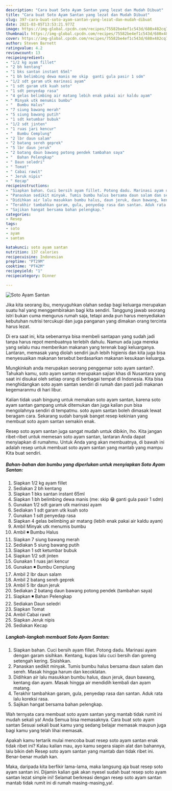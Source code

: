 ```yaml
---
description: "Cara buat Soto Ayam Santan yang lezat dan Mudah Dibuat"
title: "Cara buat Soto Ayam Santan yang lezat dan Mudah Dibuat"
slug: 397-cara-buat-soto-ayam-santan-yang-lezat-dan-mudah-dibuat
date: 2021-03-05T13:53:21.977Z
image: https://img-global.cpcdn.com/recipes/75582be4ef1c543d/680x482cq70/soto-ayam-santan-foto-resep-utama.jpg
thumbnail: https://img-global.cpcdn.com/recipes/75582be4ef1c543d/680x482cq70/soto-ayam-santan-foto-resep-utama.jpg
cover: https://img-global.cpcdn.com/recipes/75582be4ef1c543d/680x482cq70/soto-ayam-santan-foto-resep-utama.jpg
author: Steven Barnett
ratingvalue: 4.2
reviewcount: 13
recipeingredient:
- "1/2 kg ayam fillet"
- "2 bh kentang"
- "1 bks santan instant 65ml"
- "1 bh belimbing dewa manis me skip  ganti gula pasir 1 sdm"
- "1/2 sdt garam utk marinasi ayam"
- "1 sdt garam utk kuah soto"
- "1 sdt penyedap rasa"
- "4 gelas belimbing air matang lebih enak pakai air kaldu ayam"
- " Minyak utk menumis bumbu"
- "  Bumbu Halus"
- "7 siung bawang merah"
- "5 siung bawang putih"
- "1 sdt ketumbar bubuk"
- "1/2 sdt jinten"
- "1 ruas jari kencur"
- "  Bumbu Cemplung"
- "2 lbr daun salam"
- "2 batang sereh geprek"
- "5 lbr daun jeruk"
- "2 batang daun bawang potong pendek tambahan saya"
- "  Bahan Pelengkap"
- " Daun seledri"
- " Tomat"
- " Cabai rawit"
- " Jeruk nipis"
- " Kecap"
recipeinstructions:
- "Siapkan bahan. Cuci bersih ayam fillet. Potong dadu. Marinasi ayam dengan garam sisihkan. Kentang, kupas lalu cuci bersih dan goreng setengah kering. Sisishkan."
- "Panaskan sedikit minyak. Tumis bumbu halus bersama daun salam dan sereh. Masak hingga harum dan kecoklatan."
- "Didihkan air lalu masukkan bumbu halus, daun jeruk, daun bawang, kentang dan ayam. Masak hingga air mendidih kembali dan ayam matang."
- "Terakhir tambahkan garam, gula, penyedap rasa dan santan. Aduk rata lalu koreksi rasa."
- "Sajikan hangat bersama bahan pelengkap."
categories:
- Resep
tags:
- soto
- ayam
- santan

katakunci: soto ayam santan 
nutrition: 137 calories
recipecuisine: Indonesian
preptime: "PT29M"
cooktime: "PT42M"
recipeyield: "1"
recipecategory: Dinner

---
```



![Soto Ayam Santan](https://img-global.cpcdn.com/recipes/75582be4ef1c543d/680x482cq70/soto-ayam-santan-foto-resep-utama.jpg)

Jika kita seorang ibu, menyuguhkan olahan sedap bagi keluarga merupakan suatu hal yang menggembirakan bagi kita sendiri. Tanggung jawab seorang istri bukan cuma mengurus rumah saja, tetapi anda pun harus menyediakan kebutuhan nutrisi tercukupi dan juga panganan yang dimakan orang tercinta harus lezat.

Di era  saat ini, kita sebenarnya bisa membeli santapan yang sudah jadi tanpa harus repot membuatnya terlebih dahulu. Namun ada juga mereka yang selalu mau memberikan makanan yang terenak bagi keluarganya. Lantaran, memasak yang diolah sendiri jauh lebih higienis dan kita juga bisa menyesuaikan makanan tersebut berdasarkan makanan kesukaan keluarga. 



Mungkinkah anda merupakan seorang penggemar soto ayam santan?. Tahukah kamu, soto ayam santan merupakan sajian khas di Nusantara yang saat ini disukai oleh setiap orang di berbagai tempat di Indonesia. Kita bisa menghidangkan soto ayam santan sendiri di rumah dan pasti jadi makanan kegemaranmu di hari libur.

Kalian tidak usah bingung untuk memakan soto ayam santan, karena soto ayam santan gampang untuk ditemukan dan juga kalian pun bisa mengolahnya sendiri di tempatmu. soto ayam santan boleh dimasak lewat beragam cara. Sekarang sudah banyak banget resep kekinian yang membuat soto ayam santan semakin enak.

Resep soto ayam santan juga sangat mudah untuk dibikin, lho. Kita jangan ribet-ribet untuk memesan soto ayam santan, lantaran Anda dapat menyiapkan di rumahmu. Untuk Anda yang akan membuatnya, di bawah ini adalah resep untuk membuat soto ayam santan yang mantab yang mampu Kita buat sendiri.

<!--inarticleads1-->

##### Bahan-bahan dan bumbu yang diperlukan untuk menyiapkan Soto Ayam Santan:

1. Siapkan 1/2 kg ayam fillet
1. Sediakan 2 bh kentang
1. Siapkan 1 bks santan instant 65ml
1. Siapkan 1 bh belimbing dewa manis (me: skip 😁 ganti gula pasir 1 sdm)
1. Gunakan 1/2 sdt garam utk marinasi ayam
1. Sediakan 1 sdt garam utk kuah soto
1. Gunakan 1 sdt penyedap rasa
1. Siapkan 4 gelas belimbing air matang (lebih enak pakai air kaldu ayam)
1. Ambil  Minyak utk menumis bumbu
1. Ambil  ◾ Bumbu Halus
1. Siapkan 7 siung bawang merah
1. Sediakan 5 siung bawang putih
1. Siapkan 1 sdt ketumbar bubuk
1. Siapkan 1/2 sdt jinten
1. Gunakan 1 ruas jari kencur
1. Gunakan  ◾ Bumbu Cemplung
1. Ambil 2 lbr daun salam
1. Ambil 2 batang sereh geprek
1. Ambil 5 lbr daun jeruk
1. Sediakan 2 batang daun bawang potong pendek (tambahan saya)
1. Siapkan  ◾ Bahan Pelengkap
1. Sediakan  Daun seledri
1. Siapkan  Tomat
1. Ambil  Cabai rawit
1. Siapkan  Jeruk nipis
1. Sediakan  Kecap




<!--inarticleads2-->

##### Langkah-langkah membuat Soto Ayam Santan:

1. Siapkan bahan. Cuci bersih ayam fillet. Potong dadu. Marinasi ayam dengan garam sisihkan. Kentang, kupas lalu cuci bersih dan goreng setengah kering. Sisishkan.
1. Panaskan sedikit minyak. Tumis bumbu halus bersama daun salam dan sereh. Masak hingga harum dan kecoklatan.
1. Didihkan air lalu masukkan bumbu halus, daun jeruk, daun bawang, kentang dan ayam. Masak hingga air mendidih kembali dan ayam matang.
1. Terakhir tambahkan garam, gula, penyedap rasa dan santan. Aduk rata lalu koreksi rasa.
1. Sajikan hangat bersama bahan pelengkap.




Wah ternyata cara membuat soto ayam santan yang mantab tidak rumit ini mudah sekali ya! Anda Semua bisa memasaknya. Cara buat soto ayam santan Sesuai sekali buat kamu yang sedang belajar memasak maupun juga bagi kamu yang telah lihai memasak.

Apakah kamu tertarik mulai mencoba buat resep soto ayam santan enak tidak ribet ini? Kalau kalian mau, ayo kamu segera siapin alat dan bahannya, lalu bikin deh Resep soto ayam santan yang mantab dan tidak ribet ini. Benar-benar mudah kan. 

Maka, daripada kita berfikir lama-lama, maka langsung aja buat resep soto ayam santan ini. Dijamin kalian gak akan nyesel sudah buat resep soto ayam santan lezat simple ini! Selamat berkreasi dengan resep soto ayam santan mantab tidak rumit ini di rumah masing-masing,ya!.


